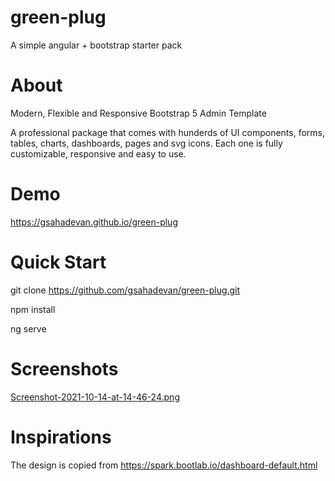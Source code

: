 # green-plug
A simple angular + bootstrap starter pack

# About

Modern, Flexible and Responsive Bootstrap 5 Admin Template

A professional package that comes with hunderds of UI components, forms, tables, charts, dashboards, pages and svg icons. Each one is fully customizable, responsive and easy to use.

# Demo

https://gsahadevan.github.io/green-plug

# Quick Start

git clone https://github.com/gsahadevan/green-plug.git

npm install

ng serve

# Screenshots
[Screenshot-2021-10-14-at-14-46-24.png](https://postimg.cc/ZWvxgBBK)

# Inspirations

The design is copied from https://spark.bootlab.io/dashboard-default.html
